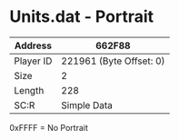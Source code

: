 #  Units.dat - Portrait
Address   | 662F88
----------|-------------
Player ID | 221961 (Byte Offset: 0)
Size 	  | 2
Length 	  | 228
SC:R      | Simple Data

0xFFFF = No Portrait
